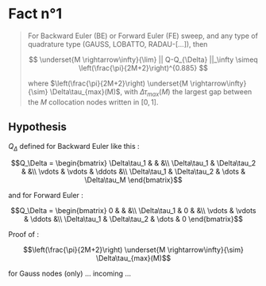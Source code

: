 # Fact n°1

> For Backward Euler (BE) or Forward Euler (FE) sweep, and any type of quadrature type (GAUSS, LOBATTO, RADAU-[...]), then
>
>$$
>\underset{M \rightarrow\infty}{\lim} || Q-Q_{\Delta} ||_\infty \simeq \left(\frac{\pi}{2M+2}\right)^{0.885}
>$$
>
> where $\left(\frac{\pi}{2M+2}\right) \underset{M \rightarrow\infty}{\sim} \Delta\tau_{max}(M)$, with $\Delta\tau_{max}(M)$ the largest gap between the $M$ collocation nodes written in $[0,1]$.

## Hypothesis

$`Q_\Delta`$ defined for Backward Euler like this :

```math
Q_\Delta = \begin{bmatrix}
\Delta\tau_1 & & &\\
\Delta\tau_1 & \Delta\tau_2 & &\\
\vdots & \vdots & \ddots &\\
\Delta\tau_1 & \Delta\tau_2 & \dots & \Delta\tau_M
\end{bmatrix}
```

and for Forward Euler :

```math
Q_\Delta = \begin{bmatrix}
0 & & &\\
\Delta\tau_1 & 0 & &\\
\vdots & \vdots & \ddots &\\
\Delta\tau_1 & \Delta\tau_2 & \dots & 0
\end{bmatrix}
```

Proof of :

```math
\left(\frac{\pi}{2M+2}\right) 
\underset{M \rightarrow\infty}{\sim} 
\Delta\tau_{max}(M)
```

for Gauss nodes (only)  ... incoming ...